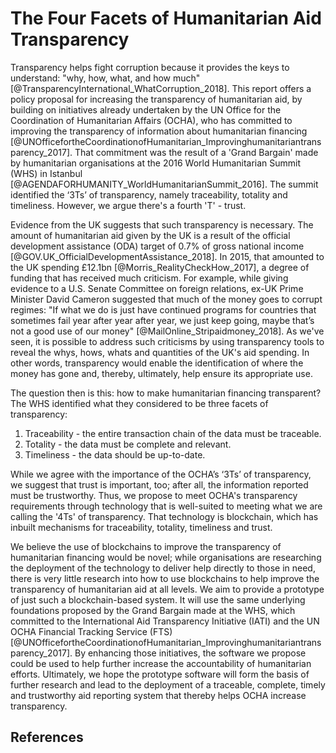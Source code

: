 # The Four Facets of Humanitarian Aid Transparency

Transparency helps fight corruption because it provides the keys to understand: "why, how, what, and how much" [@TransparencyInternational_WhatCorruption_2018]. This report offers a policy proposal for increasing the transparency of humanitarian aid, by building on initiatives already undertaken by the UN Office for the Coordination of Humanitarian Affairs (OCHA), who has committed to improving the transparency of information about humanitarian financing [@UNOfficefortheCoordinationofHumanitarian_Improvinghumanitariantransparency_2017]. That commitment was the result of a 'Grand Bargain' made by humanitarian organisations at the 2016 World Humanitarian Summit (WHS) in Istanbul [@AGENDAFORHUMANITY_WorldHumanitarianSummit_2016]. The summit identified the ‘3Ts’ of transparency, namely traceability, totality and timeliness. However, we argue there's a fourth 'T' - trust.

Evidence from the UK suggests that such transparency is necessary. The amount of humanitarian aid given by the UK is a result of the official development assistance (ODA) target of 0.7% of gross national income [@GOV.UK_OfficialDevelopmentAssistance_2018]. In 2015, that amounted to the UK spending £12.1bn [@Morris_RealityCheckHow_2017], a degree of funding that has received much criticism. For example, while giving evidence to a U.S. Senate Committee on foreign relations, ex-UK Prime Minister David Cameron suggested that much of the money goes to corrupt regimes: "If what we do is just have continued programs for countries that sometimes fail year after year after year, we just keep going, maybe that’s not a good use of our money" [@MailOnline_Stripaidmoney_2018]. As we've seen, it is possible to address such criticisms by using transparency tools to reveal the whys, hows, whats and quantities of the UK's aid spending. In other words, transparency would enable the identification of where the money has gone and, thereby, ultimately, help ensure its appropriate use.

The question then is this: how to make humanitarian financing transparent? The WHS identified what they considered to be three facets of transparency:

1. Traceability - the entire transaction chain of the data must be traceable.
2. Totality - the data must be complete and relevant.
3. Timeliness - the data should be up-to-date.

While we agree with the importance of the OCHA’s ‘3Ts’ of transparency, we suggest that trust is important, too; after all, the information reported must be trustworthy. Thus, we propose to meet OCHA's transparency requirements through technology that is well-suited to meeting what we are calling the '4Ts' of transparency. That technology is blockchain, which has inbuilt mechanisms for traceability, totality, timeliness and trust.

We believe the use of blockchains to improve the transparency of humanitarian financing would be novel; while organisations are researching the deployment of the technology to deliver help directly to those in need, there is very little research into how to use blockchains to help improve the transparency of humanitarian aid at all levels. We aim to provide a prototype of just such a blockchain-based system. It will use the same underlying foundations proposed by the Grand Bargain made at the WHS, which committed to the International Aid Transparency Initiative (IATI) and the UN OCHA Financial Tracking Service (FTS) [@UNOfficefortheCoordinationofHumanitarian_Improvinghumanitariantransparency_2017]. By enhancing those initiatives, the software we propose could be used to help further increase the accountability of humanitarian efforts. Ultimately, we hope the prototype software will form the basis of further research and lead to the deployment of a traceable, complete, timely and trustworthy aid reporting system that thereby helps OCHA increase transparency.

## References
